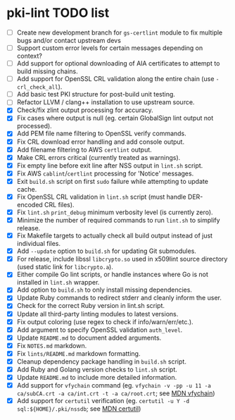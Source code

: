 # pki-lint TODO list

-   [ ] Create new development branch for ```gs-certlint``` module to fix multiple bugs and/or contact upstream devs
-   [ ] Support custom error levels for certain messages depending on context?
-   [ ] Add support for optional downloading of AIA certificates to attempt to build missing chains.
-   [ ] Add support for OpenSSL CRL validation along the entire chain (use ```-crl_check_all```).
-   [ ] Add basic test PKI structure for post-build unit testing.
-   [ ] Refactor LLVM / clang++ installation to use upstream source.
-   [x] Check/fix zlint output processing for accuracy.
-   [x] Fix cases where output is null (eg. certain GlobalSign lint output not processed).
-   [x] Add PEM file name filtering to OpenSSL verify commands.
-   [x] Fix CRL download error handling and add console output.
-   [x] Add filename filtering to AWS ```certlint``` output.
-   [x] Make CRL errors critical (currently treated as warnings).
-   [x] Fix empty line before exit line after NSS output in ```lint.sh``` script.
-   [x] Fix AWS ```cablint```/```certlint``` processing for 'Notice' messages.
-   [x] Exit ```build.sh``` script on first ```sudo``` failure while attempting to update cache.
-   [x] Fix OpenSSL CRL validation in ```lint.sh``` script (must handle DER-encoded CRL files).
-   [x] Fix ```lint.sh``` ```print_debug``` minimum verbosity level (is currently zero).
-   [x] Minimize the number of required commands to run ```lint.sh``` to simplify release.
-   [x] Fix Makefile targets to actually check all build output instead of just individual files.
-   [x] Add ```--update``` option to ```build.sh``` for updating Git submodules.
-   [x] For release, include libssl ```libcrypto.so``` used in x509lint source directory (used static link for ```libcrypto.a```).
-   [x] Either compile Go lint scripts, or handle instances where Go is not installed in ```lint.sh``` wrapper.
-   [x] Add option to ```build.sh``` to only install missing dependencies.
-   [x] Update Ruby commands to redirect stderr and cleanly inform the user.
-   [x] Check for the correct Ruby version in lint.sh script.
-   [x] Update all third-party linting modules to latest versions.
-   [x] Fix output coloring (use regex to check if info/warn/err/etc.).
-   [x] Add argument to specify OpenSSL validation ```auth_level```.
-   [x] Update ```README.md``` to document added arguments.
-   [x] Fix ```NOTES.md``` markdown.
-   [x] Fix ```lints/README.md``` markdown formatting.
-   [x] Cleanup dependency package handling in ```build.sh``` script.
-   [x] Add Ruby and Golang version checks to ```lint.sh``` script.
-   [x] Update ```README.md``` to include more detailed information.
-   [x] Add support for ```vfychain``` command (eg. ```vfychain -v -pp -u 11 -a ca/subCA.crt -a ca/int.crt -t -a ca/root.crt```; see [MDN vfychain](https://developer.mozilla.org/en-US/docs/Mozilla/Projects/NSS/Tools/vfychain))
-   [x] Add support for ```certutil``` verification (eg. ```certutil -u Y -d sql:${HOME}/.pki/nssdb```; see [MDN certutil](https://developer.mozilla.org/en-US/docs/Mozilla/Projects/NSS/tools/NSS_Tools_certutil))
